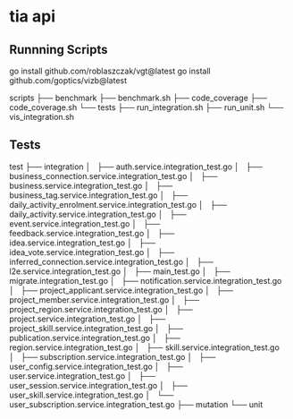 # tia api

## Runnning Scripts
go install github.com/roblaszczak/vgt@latest
go install github.com/goptics/vizb@latest

scripts
├── benchmark
├── benchmark.sh
├── code_coverage
├── code_coverage.sh
└── tests
    ├── run_integration.sh
    ├── run_unit.sh
    └── vis_integration.sh

## Tests
test
├── integration
│   ├── auth.service.integration_test.go
│   ├── business_connection.service.integration_test.go
│   ├── business.service.integration_test.go
│   ├── business_tag.service.integration_test.go
│   ├── daily_activity_enrolment.service.integration_test.go
│   ├── daily_activity.service.integration_test.go
│   ├── event.service.integration_test.go
│   ├── feedback.service.integration_test.go
│   ├── idea.service.integration_test.go
│   ├── idea_vote.service.integration_test.go
│   ├── inferred_connection.service.integration_test.go
│   ├── l2e.service.integration_test.go
│   ├── main_test.go
│   ├── migrate.integration_test.go
│   ├── notification.service.integration_test.go
│   ├── project_applicant.service.integration_test.go
│   ├── project_member.service.integration_test.go
│   ├── project_region.service.integration_test.go
│   ├── project.service.integration_test.go
│   ├── project_skill.service.integration_test.go
│   ├── publication.service.integration_test.go
│   ├── region.service.integration_test.go
│   ├── skill.service.integration_test.go
│   ├── subscription.service.integration_test.go
│   ├── user_config.service.integration_test.go
│   ├── user.service.integration_test.go
│   ├── user_session.service.integration_test.go
│   ├── user_skill.service.integration_test.go
│   └── user_subscription.service.integration_test.go
├── mutation
└── unit
